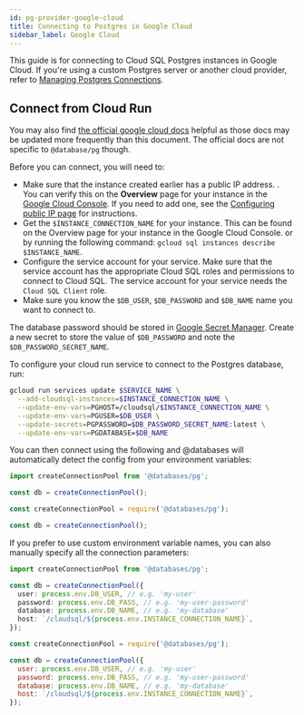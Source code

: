 ```yaml
---
id: pg-provider-google-cloud
title: Connecting to Postgres in Google Cloud
sidebar_label: Google Cloud
---
```


This guide is for connecting to Cloud SQL Postgres instances in Google Cloud. If you're using a custom Postgres server or another cloud provider, refer to [Managing Postgres Connections](pg-guide-connections.md).

## Connect from Cloud Run

You may also find [the official google cloud docs](https://cloud.google.com/sql/docs/postgres/connect-run) helpful as those docs may be updated more frequently than this document. The official docs are not specific to `@database/pg` though.

Before you can connect, you will need to:

- Make sure that the instance created earlier has a public IP address. . You can verify this on the **Overview** page for your instance in the [Google Cloud Console](https://console.cloud.google.com/sql). If you need to add one, see the [Configuring public IP page](https://cloud.google.com/sql/docs/postgres/configure-ip) for instructions.
- Get the `$INSTANCE_CONNECTION_NAME` for your instance. This can be found on the Overview page for your instance in the Google Cloud Console. or by running the following command: `gcloud sql instances describe $INSTANCE_NAME`.
- Configure the service account for your service. Make sure that the service account has the appropriate Cloud SQL roles and permissions to connect to Cloud SQL. The service account for your service needs the `Cloud SQL Client` role.
- Make sure you know the `$DB_USER`, `$DB_PASSWORD` and `$DB_NAME` name you want to connect to.

The database password should be stored in [Google Secret Manager](https://cloud.google.com/secret-manager). Create a new secret to store the value of `$DB_PASSWORD` and note the `$DB_PASSWORD_SECRET_NAME`.

To configure your cloud run service to connect to the Postgres database, run:

```sh
gcloud run services update $SERVICE_NAME \
  --add-cloudsql-instances=$INSTANCE_CONNECTION_NAME \
  --update-env-vars=PGHOST=/cloudsql/$INSTANCE_CONNECTION_NAME \
  --update-env-vars=PGUSER=$DB_USER \
  --update-secrets=PGPASSWORD=$DB_PASSWORD_SECRET_NAME:latest \
  --update-env-vars=PGDATABASE=$DB_NAME
```

You can then connect using the following and @databases will automatically detect the config from your environment variables:

```typescript
import createConnectionPool from '@databases/pg';

const db = createConnectionPool();
```

```javascript
const createConnectionPool = require('@databases/pg');

const db = createConnectionPool();
```

If you prefer to use custom environment variable names, you can also manually specify all the connection parameters:

```typescript
import createConnectionPool from '@databases/pg';

const db = createConnectionPool({
  user: process.env.DB_USER, // e.g. 'my-user'
  password: process.env.DB_PASS, // e.g. 'my-user-password'
  database: process.env.DB_NAME, // e.g. 'my-database'
  host: `/cloudsql/${process.env.INSTANCE_CONNECTION_NAME}`,
});
```

```javascript
const createConnectionPool = require('@databases/pg');

const db = createConnectionPool({
  user: process.env.DB_USER, // e.g. 'my-user'
  password: process.env.DB_PASS, // e.g. 'my-user-password'
  database: process.env.DB_NAME, // e.g. 'my-database'
  host: `/cloudsql/${process.env.INSTANCE_CONNECTION_NAME}`,
});
```
